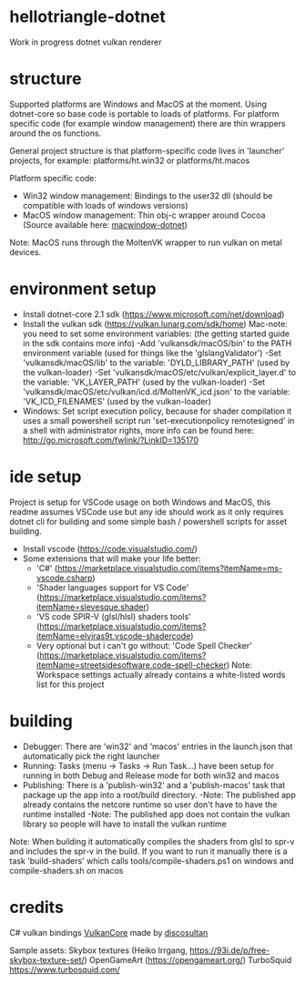 # hellotriangle-dotnet
Work in progress dotnet vulkan renderer

# structure
Supported platforms are Windows and MacOS at the moment. Using dotnet-core so base code is portable to loads of platforms.
For platform specific code (for example window management) there are thin wrappers around the os functions.

General project structure is that platform-specific code lives in 'launcher' projects, for example: platforms/ht.win32 or platforms/ht.macos

Platform specific code:
- Win32 window management: Bindings to the user32 dll (should be compatible with loads of windows versions)
- MacOS window management: Thin obj-c wrapper around Cocoa (Source available here: [macwindow-dotnet](https://github.com/BastianBlokland/macwindow-dotnet))

Note: MacOS runs through the MoltenVK wrapper to run vulkan on metal devices.

# environment setup
- Install dotnet-core 2.1 sdk (https://www.microsoft.com/net/download)
- Install the vulkan sdk (https://vulkan.lunarg.com/sdk/home)
    Mac-note: you need to set some environment variables: (the getting started guide in the sdk contains more info)
        -Add 'vulkansdk/macOS/bin' to the PATH environment variable (used for things like the 'glslangValidator')
        -Set 'vulkansdk/macOS/lib' to the variable: 'DYLD_LIBRARY_PATH' (used by the vulkan-loader)
        -Set 'vulkansdk/macOS/etc/vulkan/explicit_layer.d' to the variable: 'VK_LAYER_PATH' (used by the vulkan-loader)
        -Set 'vulkansdk/macOS/etc/vulkan/icd.d/MoltenVK_icd.json' to the variable: 'VK_ICD_FILENAMES' (used by the vulkan-loader)
- Windows: Set script execution policy, because for shader compilation it uses a small powershell script
    run 'set-executionpolicy remotesigned' in a shell with administrator rights, more info can be found here: http://go.microsoft.com/fwlink/?LinkID=135170

# ide setup
Project is setup for VSCode usage on both Windows and MacOS, this readme assumes VSCode use but any ide should work as it only requires dotnet cli 
for building and some simple bash / powershell scripts for asset building.
- Install vscode (https://code.visualstudio.com/)
- Some extensions that will make your life better:
    - 'C#' (https://marketplace.visualstudio.com/items?itemName=ms-vscode.csharp)
    - 'Shader languages support for VS Code' (https://marketplace.visualstudio.com/items?itemName=slevesque.shader)
    - 'VS code SPIR-V (glsl/hlsl) shaders tools' (https://marketplace.visualstudio.com/items?itemName=elviras9t.vscode-shadercode)
    - Very optional but i can't go without: 'Code Spell Checker' (https://marketplace.visualstudio.com/items?itemName=streetsidesoftware.code-spell-checker)
        Note: Workspace settings actually already contains a white-listed words list for this project

# building
- Debugger: There are 'win32' and 'macos' entries in the launch.json that automatically pick the right launcher
- Running: Tasks (menu -> Tasks -> Run Task...) have been setup for running in both Debug and Release mode for both win32 and macos
- Publishing: There is a 'publish-win32' and a 'publish-macos' task that package up the app into a root/build directory.
    -Note: The published app already contains the netcore runtime so user don't have to have the runtime installed
    -Note: The published app does not contain the vulkan library so people will have to install the vulkan runtime

Note: When building it automatically compiles the shaders from glsl to spr-v and includes the spr-v in the build. If you want to
run it manually there is a task 'build-shaders' which calls tools/compile-shaders.ps1 on windows and compile-shaders.sh on macos

# credits
C# vulkan bindings [VulkanCore](https://github.com/discosultan/VulkanCore) made by [discosultan](https://github.com/discosultan)

Sample assets:
Skybox textures (Heiko Irrgang, https://93i.de/p/free-skybox-texture-set/)
OpenGameArt (https://opengameart.org/)
TurboSquid https://www.turbosquid.com/